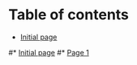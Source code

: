 # Table of contents
* [Initial page](index.html)

#* [Initial page](README.md)
#* [Page 1](page-1.md)

